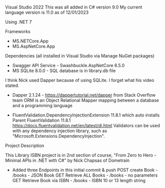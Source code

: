 
Visual Studio 2022
This was all added in C# version 9.0
My current language version is 11.0 as of 12/01/2023

Using .NET 7

Frameworks
- MS.NETCore.App
- MS.AspNetCore.App

Dependencies (all installed in Visual Studio via Manage NuGet packages)

- Swagger API Service - Swashbuckle.AspNetCore 6.5.0
- MS SQLite 8.0.0     - SQL database is in library.db file

I think Nick used Dapper because of using SQLite.  I forget what his video stated.
- Dapper 2.1.24       - https://dappertutorial.net/dapper
    from Stack Overflow team
    ORM is an Object Relational Mapper
    mapping between a database and a programming language

- FluentValidation.DependencyInjectionExtension 
     11.8.1 which auto installs Parent FluentValidation 11.8.1
     https://docs.fluentvalidation.net/en/latest/di.html
     Validators can be used with any dependency injection library, such as "Microsoft.Extensions.DependencyInjection".


Project Description

This Library ISBN project is in 2nd section of course, 
"From Zero to Hero - Minimal APIs in .NET with C#"
by Nick Chapsas of Dometrain

- Added three Endpoints in this initial commit & push 
POST create Book - /books - JSON Book
GET Retrieve ALL Books - /books - no parameters
GET Retrieve Book via ISBN - /books - ISBN 10 or 13 length string

